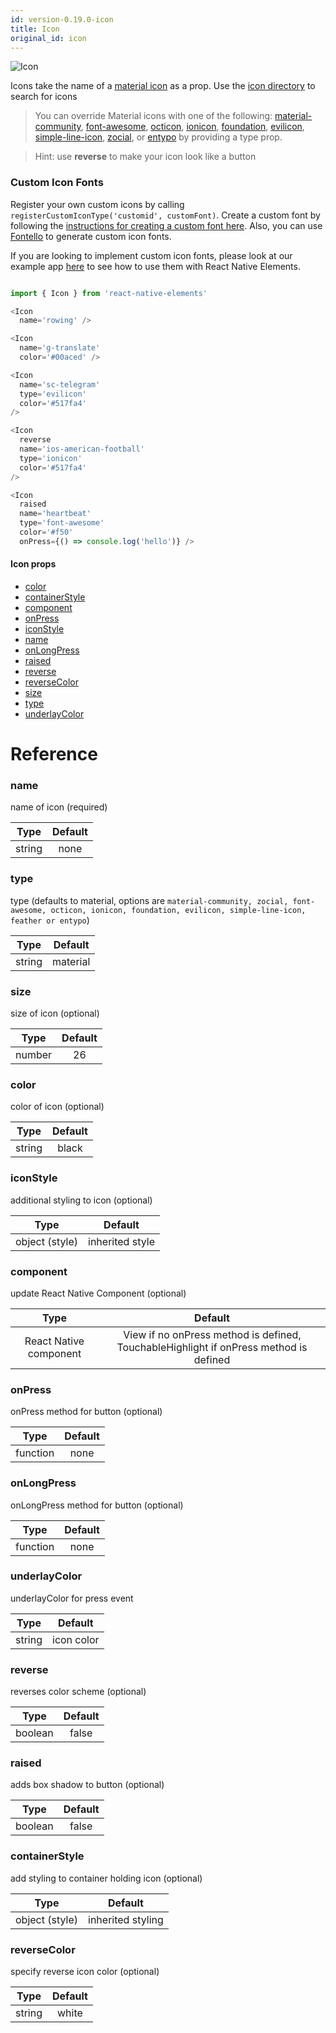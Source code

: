 ```yaml
---
id: version-0.19.0-icon
title: Icon
original_id: icon
---
```


![Icon](/react-native-elements/img/icons.png)

Icons take the name of a [material icon](https://design.google.com/icons/) as a prop. Use the [icon directory](https://oblador.github.io/react-native-vector-icons/) to search for icons

> You can override Material icons with one of the following: [material-community](https://materialdesignicons.com/), [font-awesome](http://fontawesome.io/icons/), [octicon](https://octicons.github.com/), [ionicon](http://ionicons.com/), [foundation](http://zurb.com/playground/foundation-icon-fonts-3), [evilicon](http://evil-icons.io/), [simple-line-icon](http://simplelineicons.com/), [zocial](http://weloveiconfonts.com/), or [entypo](http://www.entypo.com/) by providing a type prop.

> Hint: use **reverse** to make your icon look like a button

### Custom Icon Fonts

Register your own custom icons by calling `registerCustomIconType('customid', customFont)`. Create a custom font by following the [ instructions for creating a custom font here](https://github.com/oblador/react-native-vector-icons#custom-fonts). Also, you can use [Fontello](http://fontello.com/) to generate custom icon fonts.

If you are looking to implement custom icon fonts, please look at our example app [here](https://github.com/react-native-training/react-native-elements/blob/next/example/src/views/buttons_home.js#L37) to see how to use them with React Native Elements.

```js

import { Icon } from 'react-native-elements'

<Icon
  name='rowing' />

<Icon
  name='g-translate'
  color='#00aced' />

<Icon
  name='sc-telegram'
  type='evilicon'
  color='#517fa4'
/>

<Icon
  reverse
  name='ios-american-football'
  type='ionicon'
  color='#517fa4'
/>

<Icon
  raised
  name='heartbeat'
  type='font-awesome'
  color='#f50'
  onPress={() => console.log('hello')} />

```

#### Icon props

  * [color](#color)
  * [containerStyle](#containerstyle)
  * [component](#component)
  * [onPress](#onpress)
  * [iconStyle](#iconstyle)
  * [name](#name)
  * [onLongPress](#onlongpress)
  * [raised](#raised)
  * [reverse](#reverse)
  * [reverseColor](#reversecolor)
  * [size](#size)
  * [type](#type)
  * [underlayColor](#underlaycolor)

# Reference 

### name
  name of icon (required) 

 | Type    | Default |
 |:-------:|:-------:|
 |  string   |  none |


### type
  type (defaults to material, options are `material-community, zocial, font-awesome, octicon, ionicon, foundation, evilicon, simple-line-icon, feather or entypo`) 

 | Type    | Default |
 |:-------:|:-------:|
 |  string   |  material |


### size
  size of icon (optional) 

 | Type    | Default |
 |:-------:|:-------:|
 |  number   |  26 |


### color
  color of icon (optional) 

 | Type    | Default |
 |:-------:|:-------:|
 |  string   |  black |


### iconStyle
  additional styling to icon (optional) 

 | Type    | Default |
 |:-------:|:-------:|
 |  object (style)   |  inherited style |


### component
  update React Native Component (optional) 

 | Type    | Default |
 |:-------:|:-------:|
 |  React Native component   |  View if no onPress method is defined, TouchableHighlight if onPress method is defined |


### onPress
  onPress method for button (optional) 

 | Type    | Default |
 |:-------:|:-------:|
 |  function   |  none |


### onLongPress
  onLongPress method for button (optional) 

 | Type    | Default |
 |:-------:|:-------:|
 |  function   |  none |


### underlayColor
  underlayColor for press event 

 | Type    | Default |
 |:-------:|:-------:|
 |  string   |  icon color |


### reverse
  reverses color scheme (optional) 

 | Type    | Default |
 |:-------:|:-------:|
 |  boolean   |  false |


### raised
  adds box shadow to button (optional) 

 | Type    | Default |
 |:-------:|:-------:|
 |  boolean   |  false |


### containerStyle
  add styling to container holding icon (optional) 

 | Type    | Default |
 |:-------:|:-------:|
 |  object (style)   |  inherited styling |


### reverseColor
  specify reverse icon color (optional) 

 | Type    | Default |
 |:-------:|:-------:|
 |  string   |  white |


